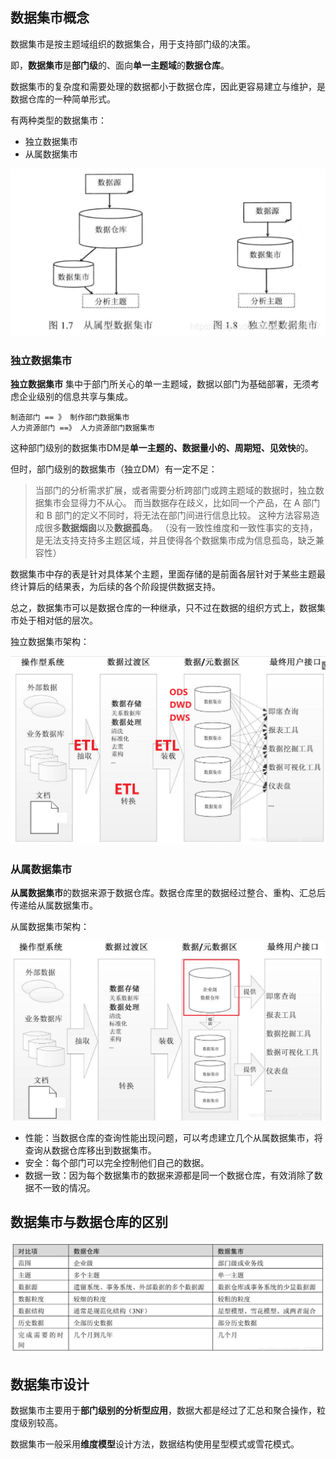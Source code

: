 
## 数据集市概念

数据集市是按主题域组织的数据集合，用于支持部门级的决策。

即，**数据集市**是**部门级**的、面向**单一主题域**的**数据仓库**。

数据集市的复杂度和需要处理的数据都小于数据仓库，因此更容易建立与维护，是数据仓库的一种简单形式。

有两种类型的数据集市：
* 独立数据集市
* 从属数据集市

![dataMarketTypes01.png](img/07/dataMarketTypes01.png)

### 独立数据集市

**独立数据集市** 集中于部门所关心的单一主题域，数据以部门为基础部署，无须考虑企业级别的信息共享与集成。
```text
制造部门 == 》 制作部门数据集市
人力资源部门 ==》 人力资源部门数据集市
```
这种部门级别的数据集市DM是**单一主题的、数据量小的、周期短、见效快**的。

但时，部门级别的数据集市（独立DM）有一定不足：
> 当部门的分析需求扩展，或者需要分析跨部门或跨主题域的数据时，独立数据集市会显得力不从心。
> 而当数据存在歧义，比如同一个产品，在 A 部门和 B 部门的定义不同时，将无法在部门间进行信息比较。
> 这种方法容易造成很多**数据烟囱**以及**数据孤岛**。
> （没有一致性维度和一致性事实的支持，是无法支持支持多主题区域，并且使得各个数据集市成为信息孤岛，缺乏兼容性）

数据集市中存的表是针对具体某个主题，里面存储的是前面各层针对于某些主题最终计算后的结果表，为后续的各个阶段提供数据支持。

总之，数据集市可以是数据仓库的一种继承，只不过在数据的组织方式上，数据集市处于相对低的层次。

独立数据集市架构：

![singleDataMarketArchitecture01.png](img/07/singleDataMarketArchitecture01.png)

### 从属数据集市

**从属数据集市**的数据来源于数据仓库。数据仓库里的数据经过整合、重构、汇总后传递给从属数据集市。

从属数据集市架构：

![affiliatedDataMarketArchitecture01.png](img/07/affiliatedDataMarketArchitecture01.png)

* 性能：当数据仓库的查询性能出现问题，可以考虑建立几个从属数据集市，将查询从数据仓库移出到数据集市。
* 安全：每个部门可以完全控制他们自己的数据。
* 数据一致：因为每个数据集市的数据来源都是同一个数据仓库，有效消除了数据不一致的情况。

## 数据集市与数据仓库的区别
![dataWarehouse2DataMarket4Diff01.png](img/07/dataWarehouse2DataMarket4Diff01.png)

## 数据集市设计
数据集市主要用于**部门级别的分析型应用**，数据大都是经过了汇总和聚合操作，粒度级别较高。

数据集市一般采用**维度模型**设计方法，数据结构使用星型模式或雪花模式。
